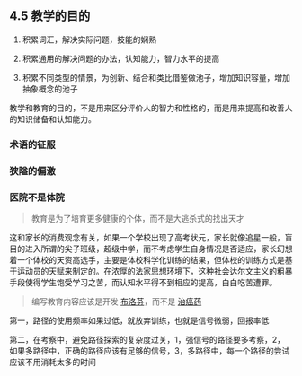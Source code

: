 ## 4.5 教学的目的

1. 积累词汇，解决实际问题，技能的娴熟

1. 积累通用的解决问题的办法，认知能力，智力水平的提高

1. 积累不同类型的情景，为创新、结合和类比借鉴做池子，增加知识容量，增加抽象概念的池子

教学和教育的目的，不是用来区分评价人的智力和性格的，而是用来提高和改善人的知识储备和认知能力。

### 术语的征服

### 狭隘的偏激

### 医院不是体院

> 教育是为了培育更多健康的个体，而不是大逃杀式的找出天才

这和家长的消费观念有关，如果一个学校出现了高考状元，家长就像追星一般，盲目的进入所谓的尖子班级，超级中学，而不考虑学生自身情况是否适应，家长幻想着一个体校的天资高选手，主要是体校科学化训练的结果，但体校的训练方式是基于运动员的天赋来制定的。在浓厚的法家思想环境下，这种社会达尔文主义的粗暴手段使得学生饱受学习之苦，而认知水平得不到相应的提高，白白吃苦遭罪。

> 编写教育内容应该是开发 [布洛芬](https://news.sina.com.cn/c/2022-12-23/doc-imxxsetu1059929.shtml)，而不是 [治癌药](https://movie.douban.com/subject/26752088/)

第一，路径的使用频率如果过低，就放弃训练，也就是信号微弱，回报率低

第二，在考察中，避免路径探索的复杂度过关，1，强信号的路径要多考察，2，如果多路径中，正确的路径应该有足够的信号，3，多路径中，每一个路径的尝试应该不用消耗太多的时间